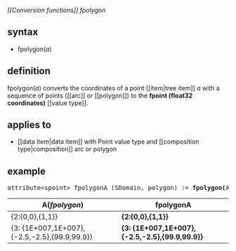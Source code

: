 *[[Conversion functions]] fpolygon*

## syntax

- fpolygon(*a*)

## definition

fpolygon(*a*) converts the coordinates of a point [[item|tree item]] *a* with a sequence of points ([[arc]] or [[polygon]]) to the **fpoint (float32 coordinates)** [[value type]].

## applies to

- [[data item|data item]] with Point value type and [[composition type|composition]] arc or polygon

## example

<pre>
attribute&lt;spoint&gt; fpolygonA (SDomain, polygon) := <B>fpolygon(</B>A<B>)</B>;
</pre>

| A(*fpolygon*)                                |**fpolygonA**                                     |
|----------------------------------------------|--------------------------------------------------|
| {2:{0,0},{1,1}}                              | **{2:{0,0},{1,1}}**                              |
| {3: {1E+007,1E+007},{-2.5,-2.5},{99.9,99.9}} | **{3: {1E+007,1E+007},{-2.5,-2.5},{99.9,99.9}}** |
